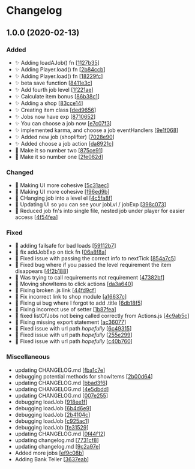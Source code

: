 # Changelog

<a name="1.0.0"></a>
## 1.0.0 (2020-02-13)

### Added

- ✨ Adding loadAJob() fn [[1127b35](https://github.com/Abourass/simpleIdle/commit/1127b35a537faf1e66192cfa98d6bf9aa12c9bb1)]
- ✨ Adding Player.load() fn [[2b84ccb](https://github.com/Abourass/simpleIdle/commit/2b84ccb80a2e174a7ed51d0f8428eab881990a0f)]
- ✨ Adding Player.load() fn [[18229fc](https://github.com/Abourass/simpleIdle/commit/18229fc0f901d36b608b58c62e9e0cced6e6b8b4)]
- ✨ beta save function [[8411e3c](https://github.com/Abourass/simpleIdle/commit/8411e3c642ebd7065420147479ee948a757bfa75)]
- ✨ Add fourth job level [[1f221ae](https://github.com/Abourass/simpleIdle/commit/1f221ae20c6ac0312bca5a1dc052b77abc4f680f)]
- ✨ Calculate item bonus [[86b38c1](https://github.com/Abourass/simpleIdle/commit/86b38c1526f28b016c0844ce080a8e3655f765d1)]
- ✨ Adding a shop [[83cce14](https://github.com/Abourass/simpleIdle/commit/83cce148c5131082e8f4316608ebaa3f8ebef172)]
- ✨ Creating item class [[ded9656](https://github.com/Abourass/simpleIdle/commit/ded9656ec31834d92962aecf394bd94ef3783c4c)]
- ✨ Jobs now have exp [[8710652](https://github.com/Abourass/simpleIdle/commit/8710652643e7d3c83119993f8207064ee714f766)]
- ✨ You can choose a job now [[e7c07f3](https://github.com/Abourass/simpleIdle/commit/e7c07f3127f4e7f63e1a8d283341cb227cbd8445)]
- ✨ implemented karma, and choose a job eventHandlers [[9e1f068](https://github.com/Abourass/simpleIdle/commit/9e1f0681fc10dc4f168031643d38e62ad4f09329)]
- ✨ Added new job (shoplifter) [[7028e90](https://github.com/Abourass/simpleIdle/commit/7028e90346c74f9ef04d9a17b339c340265209b6)]
- ✨ Added choose a job action [[da8921c](https://github.com/Abourass/simpleIdle/commit/da8921cb220f9d38f6ae23cc9073f26af246f271)]
- 🎉 Make it so number two [[875ce91](https://github.com/Abourass/simpleIdle/commit/875ce916eab37a0503efa8ff736a2d65dc2cfe94)]
- 🎉 Make it so number one [[2fe082d](https://github.com/Abourass/simpleIdle/commit/2fe082dfb45ab78e1bdbcb6c197c789957a6e325)]

### Changed

- 🎨 Making UI more cohesive [[5c31aec](https://github.com/Abourass/simpleIdle/commit/5c31aec2afae1ddacdb89931538fc509dfbd88e7)]
- 🎨 Making UI more cohesive [[f96ed9b](https://github.com/Abourass/simpleIdle/commit/f96ed9be29db277a2975a5c71108d3fc272e3c13)]
- 🎨 CHanging job into a level el [[4c5fa8f](https://github.com/Abourass/simpleIdle/commit/4c5fa8f798c06a21d4c1b996125c2aaa07d23970)]
- 🎨 Updating UI so you can see your jobLvl / jobExp [[398c073](https://github.com/Abourass/simpleIdle/commit/398c0736bcb8d81fc6bdd56233d327f1137aa0c5)]
- 🎨 Reduced job fn&#x27;s into single file, nested job under player for easier access [[4f54fea](https://github.com/Abourass/simpleIdle/commit/4f54fea8515268fb2f9a7f187a7ef43ae7f506ff)]

### Fixed

- 🐛 adding failsafe for bad loads [[59112b7](https://github.com/Abourass/simpleIdle/commit/59112b7cced00746187354d8b0ba9b44757d7459)]
- 🐛 fix addJobExp on tick fn [[06a8f8a](https://github.com/Abourass/simpleIdle/commit/06a8f8a711440c12df547211d283e86bdff0fa3d)]
- 🐛 Fixed issue with passing the correct info to nextTick [[854a7c5](https://github.com/Abourass/simpleIdle/commit/854a7c5afd8dd9090a17a177809b6f08119a7f47)]
- 🐛 Fixed bug where if you passed the level requirement the item disappears [[4f2b188](https://github.com/Abourass/simpleIdle/commit/4f2b188e9005e5c1c8ecbf73f670901b2cbf372a)]
- 🐛 Was trying to call requirements not requirement [[47382bf](https://github.com/Abourass/simpleIdle/commit/47382bf4b174573d89f3be58497dc324daea7f7a)]
- 🐛 Moving showItems to click actions [[da3a640](https://github.com/Abourass/simpleIdle/commit/da3a64024e151bb88202c1a8037385180b51b266)]
- 🐛 Fixing broken .js link [[44fd9cf](https://github.com/Abourass/simpleIdle/commit/44fd9cf0f46ea5d6ab2bfa2d74b989bf3243966d)]
- 🐛 Fix incorrect link to shop module [[a16637c](https://github.com/Abourass/simpleIdle/commit/a16637c2a0e602123a1bfd2706ae70c5a1688a5e)]
- 🐛 Fixing ui bug where I forgot to add .title [[6db18f5](https://github.com/Abourass/simpleIdle/commit/6db18f54528f64d84be73b2f937fab772c045937)]
- 🐛 Fixing incorrect use of setter [[1b87fea](https://github.com/Abourass/simpleIdle/commit/1b87fea27c29e13ba73ce80b0cda992e36bd17bb)]
- 🐛 fixed listOfJobs not being called correctly from Actions.js [[4c9ab5c](https://github.com/Abourass/simpleIdle/commit/4c9ab5ccfe0d7ab1fb33576f4a4c2946a3c86dcf)]
- 🐛 Fixing missing export statement [[ac36077](https://github.com/Abourass/simpleIdle/commit/ac3607744dbe0d53e0edf38c883c9cd55329dfe1)]
- 🐛 Fixed issue with url path *hopefully* [[6c49315](https://github.com/Abourass/simpleIdle/commit/6c49315d6563852cfc8ee8050e9eee372d3c7ecb)]
- 🐛 Fixed issue with url path *hopefully* [[255e299](https://github.com/Abourass/simpleIdle/commit/255e299290796ac94bf78d43d5d92958b46e28fb)]
- 🐛 Fixed issue with url path *hopefully* [[c40b760](https://github.com/Abourass/simpleIdle/commit/c40b760d74be0cb63365d371a1bd2386d6c96d39)]

### Miscellaneous

-  updating CHANGELOG.md [[fba1c7e](https://github.com/Abourass/simpleIdle/commit/fba1c7e862015a3d31cbdae59c1e34ea30b56683)]
-  debugging potential methods for showItems [[2b00d64](https://github.com/Abourass/simpleIdle/commit/2b00d64c16eeea23e0201af2c04b54b9256df68e)]
-  updating CHANGELOG.md [[bbad3f6](https://github.com/Abourass/simpleIdle/commit/bbad3f6bb3c833c9bbc6e2f47fc35fdf97952238)]
-  updating CHANGELOG.md [[4e5dbdd](https://github.com/Abourass/simpleIdle/commit/4e5dbdd04a1de85101fa62f4e2d4d38a89e9c61f)]
-  updating CHANGELOG.md [[007e255](https://github.com/Abourass/simpleIdle/commit/007e255f5400c65454916d0488d6c490ff5cdb4b)]
-  debugging loadJob [[918ee1f](https://github.com/Abourass/simpleIdle/commit/918ee1f3b63dc9115575909ed622dee93943bf07)]
-  debugging loadJob [[6b4d6e9](https://github.com/Abourass/simpleIdle/commit/6b4d6e99cec009ead98d6c0c7adfc641f99a7848)]
-  debugging loadJob [[2b4104c](https://github.com/Abourass/simpleIdle/commit/2b4104ce32391179284d95d9c0ae32097d569c72)]
-  debugging loadJob [[c925ac1](https://github.com/Abourass/simpleIdle/commit/c925ac18110be0929ef37b4ceb92c777fad591e3)]
-  debugging loadJob [[fe31529](https://github.com/Abourass/simpleIdle/commit/fe315298ca6e361fa37e2d13a0f999fb0da65848)]
-  updating CHANGELOG.md [[0f44f12](https://github.com/Abourass/simpleIdle/commit/0f44f12bcfafe5e37b76bac4d25747d0ea3aefc6)]
-  updating changelog.md [[7731cf8](https://github.com/Abourass/simpleIdle/commit/7731cf892c38b6f502329958717dc0ba0f947455)]
-  updating changelog.md [[9c2a97e](https://github.com/Abourass/simpleIdle/commit/9c2a97e709cb4a8c418a93e7719da2c644fd9bb1)]
-  Added more jobs [[ef9c08b](https://github.com/Abourass/simpleIdle/commit/ef9c08b77095afaf0ea3e8c01f21bce890dbe6f4)]
-  Adding Bank Teller [[3637eab](https://github.com/Abourass/simpleIdle/commit/3637eab8fedd0d017dfe2a0d8e9425fc6575d939)]


